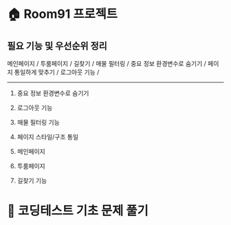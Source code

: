 # 🏠 Room91 프로젝트

## 필요 기능 및 우선순위 정리

메인페이지 / 투룸페이지 / 길찾기 / 매물 필터링 / 중요 정보 환경변수로 숨기기 / 페이지 통일하게 맞추기 / 로그아웃 기능 / 

---

1. 중요 정보 환경변수로 숨기기

2. 로그아웃 기능

3. 매물 필터링 기능

4. 페이지 스타일/구조 통일

5. 메인페이지

6. 투룸페이지

7. 길찾기 기능

# 📖 코딩테스트 기초 문제 풀기